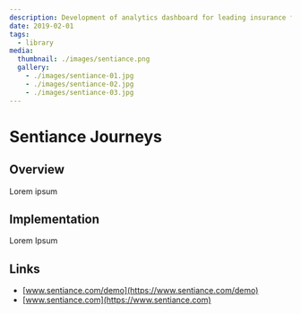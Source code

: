 ```yaml
---
description: Development of analytics dashboard for leading insurance firm 
date: 2019-02-01
tags:
  - library
media:
  thumbnail: ./images/sentiance.png
  gallery:
    - ./images/sentiance-01.jpg
    - ./images/sentiance-02.jpg
    - ./images/sentiance-03.jpg
---
```


# Sentiance Journeys

## Overview

Lorem ipsum

## Implementation

Lorem Ipsum

## Links

- [www.sentiance.com/demo](https://www.sentiance.com/demo)
- [www.sentiance.com](https://www.sentiance.com)

